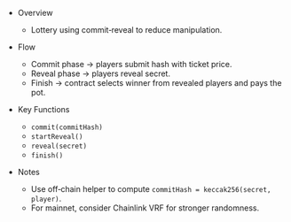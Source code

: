 
* Overview

  * Lottery using commit‑reveal to reduce manipulation.
* Flow

  * Commit phase → players submit hash with ticket price.
  * Reveal phase → players reveal secret.
  * Finish → contract selects winner from revealed players and pays the pot.
* Key Functions

  * `commit(commitHash)`
  * `startReveal()`
  * `reveal(secret)`
  * `finish()`
* Notes

  * Use off‑chain helper to compute `commitHash = keccak256(secret, player)`.
  * For mainnet, consider Chainlink VRF for stronger randomness.
